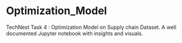 # Optimization_Model
TechNest Task 4 : Optimization Model on Supply chain Dataset. A well documented Jupyter notebook with insights and visuals.
